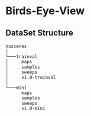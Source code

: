 # Birds-Eye-View

## DataSet Structure
```
nuscenes  
│
└───trainval
│     maps
│     samples
│     sweeps
│     v1.0-trainval
│   
└───mini
      maps
      samples
      sweeps
      v1.0-mini
```